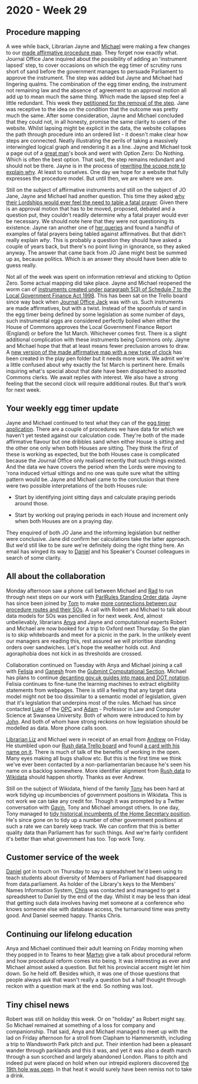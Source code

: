 # 2020 - Week 29

## Procedure mapping

A wee while back, Librarian Jayne and [Michael](https://twitter.com/fantasticlife) were making a few changes to our [made affirmative procedure map](https://ukparliament.github.io/ontologies/procedure/flowcharts/sis/made-affirmative.pdf). They forget now exactly what. Journal Office Jane inquired about the possibility of adding an 'instrument lapsed' step, to cover occasions on which the egg timer of scrutiny runs short of sand before the government manages to persuade Parliament to approve the instrument. The step was added but Jayne and Michael had lingering qualms. The combination of the egg timer ending, the instrument not remaining law and the absence of agreement to an approval motion all add up to mean much the same thing. Which made the lapsed step feel a little redundant. This week they [petitioned for the removal of the step](https://trello.com/c/V3d6Swps/130-can-we-get-rid-of-lapsing-pls-jane-white). Jane was receptive to the idea on the condition that the outcome was pretty much the same. After some consideration, Jayne and Michael concluded that they could not, in all honesty, promise the same clarity to users of the website. Whilst lapsing might be explicit in the data, the website collapses the path through procedure into an ordered list - it doesn't make clear how steps are connected. Neatly illustrating the perils of taking a massively interwingled logical graph and rendering it as a line. Jayne and Michael took a page out of a [great man](https://twitter.com/georgie)'s book and went with Option Zero: Do Nothing. Which is often the best option. That said, the step remains redundant and should not be there. Jayne is in the process of [rewriting the scope note to explain why](https://trello.com/c/PHXpNgKo/148-add-note-to-lapsed-step-saying-this-really-should-not-be-here). At least to ourselves. One day we hope for a website that fully expresses the procedure model. But until then, we are where we are.

Still on the subject of affirmative instruments and still on the subject of JO Jane, Jayne and Michael had another question. This time they asked [why their Lordships would ever feel the need to table a fatal prayer](https://trello.com/c/iU9ZkpF9/133-lords-fatal-prayer-in-the-affirmative-procedures-is-it-right-speak-to-jane). Given there is an approval motion that has to be moved, proposed, debated and a question put, they couldn't readily determine why a fatal prayer would ever be necessary. We should note here that they were not questioning its existence. Jayne ran another one of [her queries](https://ukparliament.github.io/ontologies/procedure/meta/queries/) and found a handful of examples of fatal prayers being tabled against affirmatives. But that didn't really explain *why*. This is probably a question they should have asked a couple of years back, but there's no point living in ignorance, so they asked anyway. The answer that came back from JO Jane might best be summed up as, because politics. Which is an answer they should have been able to guess really.

Not all of the week was spent on information retrieval and sticking to Option Zero. Some actual mapping did take place. Jayne and Michael reopened the worm can of [instruments created under paragraph 5(3) of Schedule 7 to the Local Government Finance Act 1998](https://trello.com/c/N5dvDiQK/7-edge-case-made-affirmative). This has been sat on the Trello board since way back when [Journal Office Jack](https://twitter.com/jackpdent) was with us. Such instruments are made affirmatives, but with a twist. Instead of the spoonfuls of sand in the egg timer being defined by some legislation as some number of days, such instrumental eggs are considered perfectly boiled when either the House of Commons approves the Local Government Finance Report (England) or before the 1st March. Whichever comes first. There is a slight additional complication with these instruments being Commons only. Jayne and Michael hope that that at least means fewer preclusion arrows to draw. A [new version of the made affirmative map with a new type of clock](https://github.com/ukparliament/ontologies/blob/master/procedure/flowcharts/sis/play-pen/made-affirmative.pdf) has been created in the play pen folder but it needs more work. We admit we're a little confused about why exactly the 1st March is pertinent here. Emails inquiring what's special about that date have been dispatched to assorted Commons clerks. We await replies with interest. We also have a strong feeling that the second clock will require additional routes. But that's work for next week.

## Your weekly egg timer update

Jayne and Michael continued to test what they can of the [egg timer application](http://parliament-calendar.herokuapp.com/). There are a couple of procedures we have data for which we haven't yet tested against our calculation code. They're both of the made affirmative flavour but one dribbles sand when either House is sitting and the other one only when both Houses are sitting. They think the first of these is working as expected, but the both Houses case is complicated because the Journal Office only realised recently that such things existed. And the data we have covers the period when the Lords were moving to 'rona induced virtual sittings and no one was quite sure what the sitting pattern would be. Jayne and Michael came to the conclusion that there were two possible interpretations of the both Houses rule:

* Start by identifying joint sitting days and calculate praying periods around those.

* Start by working out praying periods in each House and increment only when both Houses are on a praying day.

They enquired of both JO Jane and the informing legislation but neither were conclusive. Jane did confirm her calculations take the latter approach. But we'd still like to be sure we're definitely doing the right thing here. An email has winged its way to [Daniel](https://www.danielgreenberg.co.uk/house-of-commons/) and his Speaker's Counsel colleagues in search of some clarity.

## All about the collaboration

Monday afternoon saw a phone call between Michael and [Rad](https://radoslawzubek.com/) to run through next steps on our work with [ParlRules Standing Order data](https://parlrulesdata.org/). Jayne has since been joined by [Tom](https://twitter.com/tomgfleming) to make [more connections between our procedure routes and their SOs](https://docs.google.com/spreadsheets/d/1HkFYQ2bJeYGCnbTNBv-bQAiFL33n7fx1kgY30R5Gbz4/edit?usp=sharing). A call with Robert and Michael to talk about data models for SOs was pencilled in for next week. And, almost unbelievably, librarians [Anya](https://twitter.com/bitten_) and Jayne and computational experts Robert and Michael are now booked for a trip to Oxford next Thursday. So the plan is to skip whiteboards and meet for a picnic in the park. In the unlikely event our managers are reading this, rest assured we will prioritise standing orders over sandwiches. Let's hope the weather holds out. And agoraphobia does not kick in as thresholds are crossed.

Collaboration continued on Tuesday with Anya and Michael joining a call with [Felisia](https://dataingovernment.blog.gov.uk/author/felisia-loukou/) and [Ganesh](https://twitter.com/gansenthi) from the [Gubmint Computational Section](https://www.gov.uk/government/organisations/government-digital-service). Michael has plans to continue [decanting gov.uk guides into maps and DOT notation](https://github.com/fantasticlife/process-flows/tree/master/maps/marriage). Felisia continues to fine-tune the learning machines to extract eligibility statements from webpages. There is still a feeling that any target data model might not be too dissimilar to a semantic model of legislation, given that it's legislation that underpins most of the rules. Michael has since contacted [Luke](https://twitter.com/Lenorbury) of the [OPC](https://www.gov.uk/government/organisations/office-of-the-parliamentary-counsel) and [Adam](https://twitter.com/AdamWyner) - Professor in Law and Computer Science at Swansea University. Both of whom were introduced to him by [John](https://twitter.com/johnlsheridan). And both of whom have strong reckons on how legislation should be modelled as data. More phone calls soon.

[Librarian Liz](https://twitter.com/greensideknits) and Michael were in receipt of an email from [Andrew](https://twitter.com/generalising) on Friday. He stumbled upon our [Rush data Trello board](https://trello.com/b/4JA1hW6I/rush-data-2020) and found [a card with his name on it](https://trello.com/c/rM4SBgJY/19-add-new-rush-ids-to-wikidata). There is much of talk of the benefits of working in the open. Many eyes making all bugs shallow etc. But this is the first time we think we've ever been contacted by a non-parliamentarian because he's seen his name on a backlog somewhere. More identifier alignment from [Rush data](https://membersafter1832.historyofparliamentonline.org/) to [Wikidata](https://www.wikidata.org/wiki/Wikidata:Main_Page) should happen shortly. Thanks as ever Andrew.

Still on the subject of Wikidata, friend of the family [Tony](https://twitter.com/tmtm) has been hard at work tidying up incumbencies of government positions in Wikidata. This is not work we can take any credit for. Though it was prompted by a Twitter conversation with [Gavin](https://twitter.com/GavinFreeguard), Tony and Michael amongst others. In one day, Tony managed to [tidy historical incumbents of the Home Secretary position](https://twitter.com/tmtm/status/1283088006124109824). He's since gone on to tidy up a number of other government positions at such a rate we can barely keep track. We can confirm that this is better quality data than Parliament has for such things. And we're fairly confident it's better than what government has too. Top work Tony.

## Customer service of the week

[Daniel](https://twitter.com/DanielGover) got in touch on Thursday to say a spreadsheet he'd been using to teach students about diversity of Members of Parliament had disappeared from data.parliament. As holder of the Library's keys to the Members' Names Information System, [Chris](https://twitter.com/cw4ts) was contacted and managed to get a spreadsheet to Daniel by the end of the day. Whilst it may be less than ideal that getting such data involves having met someone at a conference who knows someone else with database access, the turnaround time was pretty good. And Daniel seemed happy. Thanks Chris.

## Continuing our lifelong education

Anya and Michael continued their adult learning on Friday morning when they popped in to Teams to hear [Martyn](https://twitter.com/martynpatrick) give a talk about procedural reform and how procedural reform comes into being. It was interesting as ever and Michael almost asked a question. But felt his provincial accent might let him down. So he held off. Besides which, it was one of those questions that people always ask that wasn't really a question but a half thought through reckon with a question mark at the end. So nothing was lost.

## Tiny chisel news

Robert was still on holiday this week. Or on "holiday" as Robert might say. So Michael remained at something of a loss for company and companionship. That said, Anya and Michael managed to meet up with the lad on Friday afternoon for a stroll from Clapham to Hammersmith, including a trip to Wandsworth Park pitch and put. Their intention had been a pleasant wander through parklands and this it was, and yet it was also a death march through a sun scorched and largely abandoned London. Plans to pitch and indeed put were placed on hold when our intrepid explorers discovered [the 19th hole was open](https://twitter.com/fantasticlife/status/1284165488067727360). In that heat it would surely have been remiss not to take a drink.
